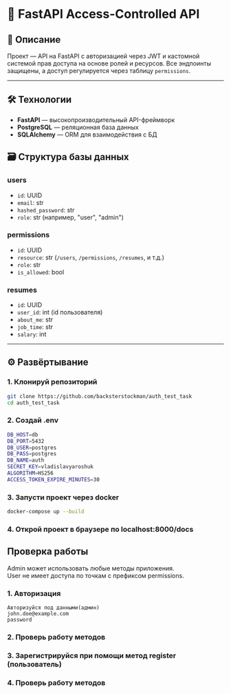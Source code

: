 # 🚀 FastAPI Access-Controlled API

## 📌 Описание

Проект — API на FastAPI с авторизацией через JWT и кастомной системой прав доступа на основе ролей и ресурсов. Все эндпоинты защищены, а доступ регулируется через таблицу `permissions`.

---

## 🛠️ Технологии

- **FastAPI** — высокопроизводительный API-фреймворк
- **PostgreSQL** — реляционная база данных
- **SQLAlchemy** — ORM для взаимодействия с БД


## 🗃️ Структура базы данных

### users

- `id`: UUID
- `email`: str
- `hashed_password`: str
- `role`: str (например, "user", "admin")

### permissions

- `id`: UUID
- `resource`: str (`/users`, `/permissions`, `/resumes`, и т.д.)
- `role`: str
- `is_allowed`: bool

### resumes

- `id`: UUID
- `user_id`: int (id пользователя)
- `about_me`: str
- `job_time`: str
- `salary`: int

---

## ⚙️ Развёртывание

### 1. Клонируй репозиторий

```bash
git clone https://github.com/backsterstockman/auth_test_task
cd auth_test_task
```

### 2. Создай .env

```bash
DB_HOST=db
DB_PORT=5432
DB_USER=postgres
DB_PASS=postgres
DB_NAME=auth
SECRET_KEY=vladislavyaroshuk
ALGORITHM=HS256
ACCESS_TOKEN_EXPIRE_MINUTES=30
```

### 3. Запусти проект через docker

```bash
docker-compose up --build
```

### 4. Открой проект в браузере по localhost:8000/docs


## Проверка работы

Admin может использовать любые методы приложения.  
User не имеет доступа по точкам с префиксом permissions.


### 1. Авторизация

```
Авторизуйся под данными(админ)
john.doe@example.com
password
```

### 2. Проверь работу методов

### 3. Зарегистрируйся при помощи метод register (пользователь)

### 4. Проверь работу методов

